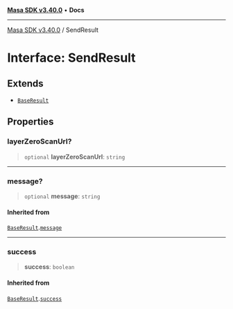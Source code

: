 [**Masa SDK v3.40.0**](../README.md) • **Docs**

***

[Masa SDK v3.40.0](../globals.md) / SendResult

# Interface: SendResult

## Extends

- [`BaseResult`](BaseResult.md)

## Properties

### layerZeroScanUrl?

> `optional` **layerZeroScanUrl**: `string`

***

### message?

> `optional` **message**: `string`

#### Inherited from

[`BaseResult`](BaseResult.md).[`message`](BaseResult.md#message)

***

### success

> **success**: `boolean`

#### Inherited from

[`BaseResult`](BaseResult.md).[`success`](BaseResult.md#success)
